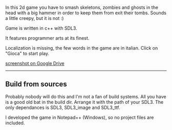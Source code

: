 In this 2d game you have to smash skeletons, zombies and ghosts in the head with a big hammer in order to keep them from exit their tombs.
Sounds a little creepy, but it is not :)

Game is written in c++ with SDL3.

It features programmer arts at its finest.

Localization is missing, the few words in the game are in italian. Click on "Gioca" to start play.

[screenshot on Google Drive](https://drive.google.com/file/d/1oo0ifEE-DEnttY6t9HVUUPowcPF05_Mx/view?usp=drive_link)

-------------------------
Build from sources
-------------------------

Probably nobody will do this and I'm not a fan of build systems.
All you have is a good old bat in the build dir. Arrange it with the path of your SDL3.
The only dependances is SDL3, SDL3_image and SDL3_ttf.

I developed the game in Notepad++ (Windows), so no project files are included.


